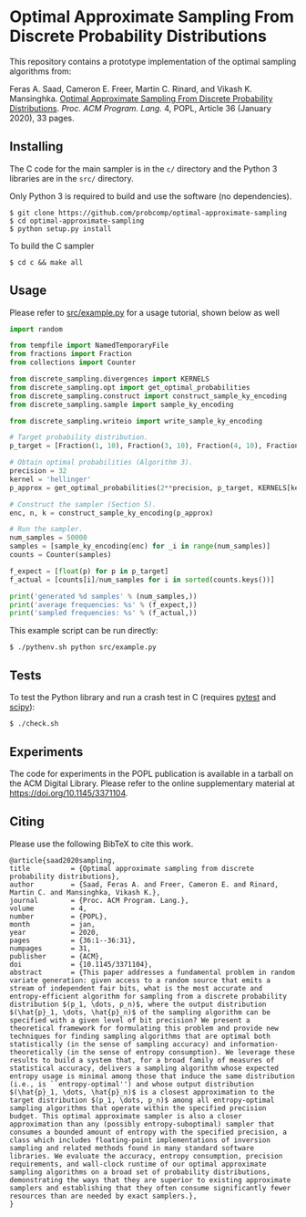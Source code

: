 # Optimal Approximate Sampling From Discrete Probability Distributions

This repository contains a prototype implementation of the optimal
sampling algorithms from:

Feras A. Saad, Cameron E. Freer, Martin C. Rinard, and Vikash K. Mansinghka.
[Optimal Approximate Sampling From Discrete Probability
Distributions](https://doi.org/10.1145/3371104).
_Proc. ACM Program. Lang._ 4, POPL, Article 36 (January 2020), 33 pages.

## Installing

The C code for the main sampler is in the `c/` directory and the
Python 3 libraries are in the `src/` directory.

Only Python 3 is required to build and use the software (no dependencies).

    $ git clone https://github.com/probcomp/optimal-approximate-sampling
    $ cd optimal-approximate-sampling
    $ python setup.py install

To build the C sampler

    $ cd c && make all

## Usage

Please refer to [src/example.py](src/example.py) for a usage tutorial, shown
below as well

```python
import random

from tempfile import NamedTemporaryFile
from fractions import Fraction
from collections import Counter

from discrete_sampling.divergences import KERNELS
from discrete_sampling.opt import get_optimal_probabilities
from discrete_sampling.construct import construct_sample_ky_encoding
from discrete_sampling.sample import sample_ky_encoding

from discrete_sampling.writeio import write_sample_ky_encoding

# Target probability distribution.
p_target = [Fraction(1, 10), Fraction(3, 10), Fraction(4, 10), Fraction(2, 10)]

# Obtain optimal probabilities (Algorithm 3).
precision = 32
kernel = 'hellinger'
p_approx = get_optimal_probabilities(2**precision, p_target, KERNELS[kernel])

# Construct the sampler (Section 5).
enc, n, k = construct_sample_ky_encoding(p_approx)

# Run the sampler.
num_samples = 50000
samples = [sample_ky_encoding(enc) for _i in range(num_samples)]
counts = Counter(samples)

f_expect = [float(p) for p in p_target]
f_actual = [counts[i]/num_samples for i in sorted(counts.keys())]

print('generated %d samples' % (num_samples,))
print('average frequencies: %s' % (f_expect,))
print('sampled frequencies: %s' % (f_actual,))
```

This example script can be run directly:

    $ ./pythenv.sh python src/example.py

## Tests

To test the Python library and run a crash test in C (requires
[pytest](https://docs.pytest.org/en/latest/) and
[scipy](https://scipy.org/)):

    $ ./check.sh

## Experiments

The code for experiments in the POPL publication is available in a tarball
on the ACM Digital Library. Please refer to the online supplementary
material at https://doi.org/10.1145/3371104.

## Citing

Please use the following BibTeX to cite this work.

    @article{saad2020sampling,
    title          = {Optimal approximate sampling from discrete probability distributions},
    author         = {Saad, Feras A. and Freer, Cameron E. and Rinard, Martin C. and Mansinghka, Vikash K.},
    journal        = {Proc. ACM Program. Lang.},
    volume         = 4,
    number         = {POPL},
    month          = jan,
    year           = 2020,
    pages          = {36:1--36:31},
    numpages       = 31,
    publisher      = {ACM},
    doi            = {10.1145/3371104},
    abstract       = {This paper addresses a fundamental problem in random variate generation: given access to a random source that emits a stream of independent fair bits, what is the most accurate and entropy-efficient algorithm for sampling from a discrete probability distribution $(p_1, \dots, p_n)$, where the output distribution $(\hat{p}_1, \dots, \hat{p}_n)$ of the sampling algorithm can be specified with a given level of bit precision? We present a theoretical framework for formulating this problem and provide new techniques for finding sampling algorithms that are optimal both statistically (in the sense of sampling accuracy) and information-theoretically (in the sense of entropy consumption). We leverage these results to build a system that, for a broad family of measures of statistical accuracy, delivers a sampling algorithm whose expected entropy usage is minimal among those that induce the same distribution (i.e., is ``entropy-optimal'') and whose output distribution $(\hat{p}_1, \dots, \hat{p}_n)$ is a closest approximation to the target distribution $(p_1, \dots, p_n)$ among all entropy-optimal sampling algorithms that operate within the specified precision budget. This optimal approximate sampler is also a closer approximation than any (possibly entropy-suboptimal) sampler that consumes a bounded amount of entropy with the specified precision, a class which includes floating-point implementations of inversion sampling and related methods found in many standard software libraries. We evaluate the accuracy, entropy consumption, precision requirements, and wall-clock runtime of our optimal approximate sampling algorithms on a broad set of probability distributions, demonstrating the ways that they are superior to existing approximate samplers and establishing that they often consume significantly fewer resources than are needed by exact samplers.},
    }
